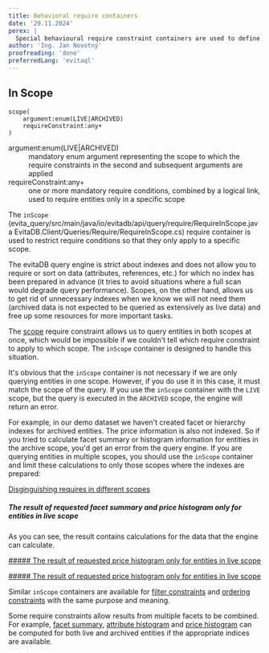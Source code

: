 ```yaml
---
title: Behavioral require containers
date: '29.11.2024'
perex: |
  Special behavioural require constraint containers are used to define a require constraint scope. 
author: 'Ing. Jan Novotný'
proofreading: 'done'
preferredLang: 'evitaql'
---
```


## In Scope

```evitaql-syntax
scope(
    argument:enum(LIVE|ARCHIVED)
    requireConstraint:any+
)
```

<dl>
    <dt>argument:enum(LIVE|ARCHIVED)</dt>
    <dd>
        mandatory enum argument representing the scope to which the require constraints in the second and subsequent
        arguments are applied
    </dd>
    <dt>requireConstraint:any+</dt>
    <dd>
        one or more mandatory require conditions, combined by a logical link, used to require entities only in 
        a specific scope
    </dd>
</dl>

The `inScope` (<LS to="e,j,r,g"><SourceClass>evita_query/src/main/java/io/evitadb/api/query/require/RequireInScope.java</SourceClass></LS>
<LS to="c"><SourceClass>EvitaDB.Client/Queries/Require/RequireInScope.cs</SourceClass></LS>) require container is used
to restrict require conditions so that they only apply to a specific scope.

The evitaDB query engine is strict about indexes and does not allow you to require or sort on data (attributes, references,
etc.) for which no index has been prepared in advance (it tries to avoid situations where a full scan would degrade query
performance). Scopes, on the other hand, allows us to get rid of unnecessary indexes when we know we will not need them
(archived data is not expected to be queried as extensively as live data) and free up some resources for more important
tasks.

The [scope](../filtering/behavioral.md#scope) require constraint allows us to query entities in both scopes at once,
which would be impossible if we couldn't tell which require constraint to apply to which scope. The `inScope` container
is designed to handle this situation.

<Note type="info">

It's obvious that the `inScope` container is not necessary if we are only querying entities in one scope. However, if
you do use it in this case, it must match the scope of the query. If you use the `inScope` container with the `LIVE`
scope, but the query is executed in the `ARCHIVED` scope, the engine will return an error.

</Note>

For example, in our demo dataset we haven't created facet or hierarchy indexes for archived entities. The price 
information is also not indexed. So if you tried to calculate facet summary or histogram information for entities in
the archive scope, you'd get an error from the query engine. If you are querying entities in multiple scopes, you should
use the `inScope` container and limit these calculations to only those scopes where the indexes are prepared:

<SourceCodeTabs requires="evita_functional_tests/src/test/resources/META-INF/documentation/evitaql-init.java" langSpecificTabOnly>

[Disginguishing requires in different scopes](/documentation/user/en/query/requirements/examples/behavioral/archived-entities-requirements.evitaql)

</SourceCodeTabs>

<Note type="info">

<NoteTitle toggles="true">

##### The result of requested facet summary and price histogram only for entities in live scope
</NoteTitle>

As you can see, the result contains calculations for the data that the engine can calculate.

<LS to="e,j,c">

<MDInclude sourceVariable="extraResults.PriceHistogram">[##### The result of requested price histogram only for entities in live scope
](/documentation/user/en/query/requirements/examples/behavioral/archived-entities-requirements.evitaql.string.md)</MDInclude>

</LS>
<LS to="r">

<MDInclude sourceVariable="extraResults.FacetSummary">[##### The result of requested price histogram only for entities in live scope
](/documentation/user/en/query/requirements/examples/behavioral/archived-entities-requirements.rest.json.md)</MDInclude>

</LS>

</Note>

<Note type="info">

Similar `inScope` containers are available for [filter constraints](../filtering/behavioral.md#in-scope)
and [ordering constraints](../ordering/behavioral.md#in-scope) with the same purpose and meaning.

</Note>

<Note type="info">

Some require constraints allow results from multiple facets to be combined. For example, [facet summary](facet.md#facet-summary),
[attribute histogram](histogram.md#attribute-histogram) and [price histogram](histogram.md#price-histogram) can be 
computed for both live and archived entities if the appropriate indices are available.

</Note>